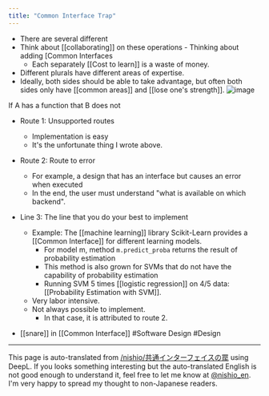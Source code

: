 ```yaml
---
title: "Common Interface Trap"
---
```


- There are several different
- Think about [[collaborating]] on these operations
        - Thinking about adding [Common Interfaces
    - Each separately [[Cost to learn]] is a waste of money.
- Different plurals have different areas of expertise.
- Ideally, both sides should be able to take advantage, but often both sides only have [[common areas]] and [[lose one's strength]].
![image](https://gyazo.com/ab259ca763419224b870fdc26f48f9c4/thumb/1000)

If A has a function that B does not
- Route 1: Unsupported routes
    - Implementation is easy
    - It's the unfortunate thing I wrote above.
- Route 2: Route to error
    - For example, a design that has an interface but causes an error when executed
    - In the end, the user must understand "what is available on which backend".
- Line 3: The line that you do your best to implement
    - Example: The [[machine learning]] library Scikit-Learn provides a [[Common Interface]] for different learning models.
        - For model m, method `m.predict_proba` returns the result of probability estimation
        - This method is also grown for SVMs that do not have the capability of probability estimation
        - Running SVM 5 times [[logistic regression]] on 4/5 data: [[Probability Estimation with SVM]].
    - Very labor intensive.
    - Not always possible to implement.
        - In that case, it is attributed to route 2.

- [[snare]] in [[Common Interface]]
#Software Design
#Design
---
This page is auto-translated from [/nishio/共通インターフェイスの罠](https://scrapbox.io/nishio/共通インターフェイスの罠) using DeepL. If you looks something interesting but the auto-translated English is not good enough to understand it, feel free to let me know at [@nishio_en](https://twitter.com/nishio_en). I'm very happy to spread my thought to non-Japanese readers.